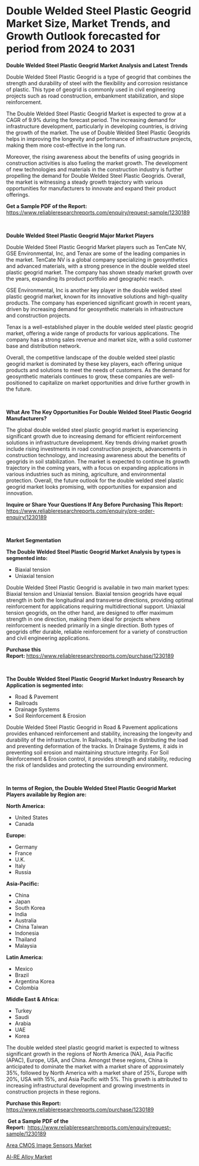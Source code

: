 <p><h1>Double Welded Steel Plastic Geogrid Market Size, Market Trends, and Growth Outlook forecasted for period from 2024 to 2031</h1></p><p><strong>Double Welded Steel Plastic Geogrid Market Analysis and Latest Trends</strong></p>
<p><p>Double Welded Steel Plastic Geogrid is a type of geogrid that combines the strength and durability of steel with the flexibility and corrosion resistance of plastic. This type of geogrid is commonly used in civil engineering projects such as road construction, embankment stabilization, and slope reinforcement.</p><p>The Double Welded Steel Plastic Geogrid Market is expected to grow at a CAGR of 9.9% during the forecast period. The increasing demand for infrastructure development, particularly in developing countries, is driving the growth of the market. The use of Double Welded Steel Plastic Geogrids helps in improving the longevity and performance of infrastructure projects, making them more cost-effective in the long run.</p><p>Moreover, the rising awareness about the benefits of using geogrids in construction activities is also fueling the market growth. The development of new technologies and materials in the construction industry is further propelling the demand for Double Welded Steel Plastic Geogrids. Overall, the market is witnessing a steady growth trajectory with various opportunities for manufacturers to innovate and expand their product offerings.</p></p>
<p><strong>Get a Sample PDF of the Report:&nbsp;</strong> <a href="https://www.reliableresearchreports.com/enquiry/request-sample/1230189">https://www.reliableresearchreports.com/enquiry/request-sample/1230189</a></p>
<p>&nbsp;</p>
<p><strong>Double Welded Steel Plastic Geogrid Major Market Players</strong></p>
<p><p>Double Welded Steel Plastic Geogrid Market players such as TenCate NV, GSE Environmental, Inc, and Tenax are some of the leading companies in the market. TenCate NV is a global company specializing in geosynthetics and advanced materials, with a strong presence in the double welded steel plastic geogrid market. The company has shown steady market growth over the years, expanding its product portfolio and geographic reach.</p><p>GSE Environmental, Inc is another key player in the double welded steel plastic geogrid market, known for its innovative solutions and high-quality products. The company has experienced significant growth in recent years, driven by increasing demand for geosynthetic materials in infrastructure and construction projects.</p><p>Tenax is a well-established player in the double welded steel plastic geogrid market, offering a wide range of products for various applications. The company has a strong sales revenue and market size, with a solid customer base and distribution network.</p><p>Overall, the competitive landscape of the double welded steel plastic geogrid market is dominated by these key players, each offering unique products and solutions to meet the needs of customers. As the demand for geosynthetic materials continues to grow, these companies are well-positioned to capitalize on market opportunities and drive further growth in the future.</p></p>
<p>&nbsp;</p>
<p><strong>What Are The Key Opportunities For Double Welded Steel Plastic Geogrid Manufacturers?</strong></p>
<p><p>The global double welded steel plastic geogrid market is experiencing significant growth due to increasing demand for efficient reinforcement solutions in infrastructure development. Key trends driving market growth include rising investments in road construction projects, advancements in construction technology, and increasing awareness about the benefits of geogrids in soil stabilization. The market is expected to continue its growth trajectory in the coming years, with a focus on expanding applications in various industries such as mining, agriculture, and environmental protection. Overall, the future outlook for the double welded steel plastic geogrid market looks promising, with opportunities for expansion and innovation.</p></p>
<p><strong>Inquire or Share Your Questions If Any Before Purchasing This Report:</strong> <a href="https://www.reliableresearchreports.com/enquiry/pre-order-enquiry/1230189">https://www.reliableresearchreports.com/enquiry/pre-order-enquiry/1230189</a></p>
<p>&nbsp;</p>
<p><strong>Market Segmentation</strong></p>
<p><strong>The Double Welded Steel Plastic Geogrid Market Analysis by types is segmented into:</strong></p>
<p><ul><li>Biaxial tension</li><li>Uniaxial tension</li></ul></p>
<p><p>Double Welded Steel Plastic Geogrid is available in two main market types: Biaxial tension and Uniaxial tension. Biaxial tension geogrids have equal strength in both the longitudinal and transverse directions, providing optimal reinforcement for applications requiring multidirectional support. Uniaxial tension geogrids, on the other hand, are designed to offer maximum strength in one direction, making them ideal for projects where reinforcement is needed primarily in a single direction. Both types of geogrids offer durable, reliable reinforcement for a variety of construction and civil engineering applications.</p></p>
<p><strong>Purchase this Report:&nbsp;</strong><a href="https://www.reliableresearchreports.com/purchase/1230189">https://www.reliableresearchreports.com/purchase/1230189</a></p>
<p>&nbsp;</p>
<p><strong>The Double Welded Steel Plastic Geogrid Market Industry Research by Application is segmented into:</strong></p>
<p><ul><li>Road & Pavement</li><li>Railroads</li><li>Drainage Systems</li><li>Soil Reinforcement & Erosion</li></ul></p>
<p><p>Double Welded Steel Plastic Geogrid in Road & Pavement applications provides enhanced reinforcement and stability, increasing the longevity and durability of the infrastructure. In Railroads, it helps in distributing the load and preventing deformation of the tracks. In Drainage Systems, it aids in preventing soil erosion and maintaining structure integrity. For Soil Reinforcement & Erosion control, it provides strength and stability, reducing the risk of landslides and protecting the surrounding environment.</p></p>
<p>&nbsp;</p>
<p><strong>In terms of Region, the Double Welded Steel Plastic Geogrid Market Players available by Region are:</strong></p>
<p>
    <p> <strong> North America: </strong>
        <ul>
            <li>United States</li>
            <li>Canada</li>
        </ul>
        </p> 
    <p> <strong> Europe: </strong>
        <ul>
            <li>Germany</li>
            <li>France</li>
            <li>U.K.</li>
            <li>Italy</li>
            <li>Russia</li>
        </ul>
        </p> 
    <p> <strong> Asia-Pacific: </strong>
        <ul>
            <li>China</li>
            <li>Japan</li>
            <li>South Korea</li>
            <li>India</li>
            <li>Australia</li>
            <li>China Taiwan</li>
            <li>Indonesia</li>
            <li>Thailand</li>
            <li>Malaysia</li>
        </ul>
        </p> 
    <p> <strong> Latin America: </strong>
        <ul>
            <li>Mexico</li>
            <li>Brazil</li>
            <li>Argentina Korea</li>
            <li>Colombia</li>
        </ul>
        </p> 
    <p> <strong> Middle East & Africa: </strong>
        <ul>
            <li>Turkey</li>
            <li>Saudi</li>
            <li>Arabia</li>
            <li>UAE</li>
            <li>Korea</li>
        </ul>
    </p>
    </p>
<p><p>The double welded steel plastic geogrid market is expected to witness significant growth in the regions of North America (NA), Asia Pacific (APAC), Europe, USA, and China. Amongst these regions, China is anticipated to dominate the market with a market share of approximately 35%, followed by North America with a market share of 25%, Europe with 20%, USA with 15%, and Asia Pacific with 5%. This growth is attributed to increasing infrastructural development and growing investments in construction projects in these regions.</p></p>
<p><strong>Purchase this Report: </strong><a href="https://www.reliableresearchreports.com/purchase/1230189">https://www.reliableresearchreports.com/purchase/1230189</a></p>
<p>&nbsp;<strong>Get a Sample PDF of the Report:&nbsp;&nbsp;</strong><a href="https://www.reliableresearchreports.com/enquiry/request-sample/1230189">https://www.reliableresearchreports.com/enquiry/request-sample/1230189</a></p>
<p><strong></strong></p>
<p><p><a href="https://summer-dogwood-3e9.notion.site/Insights-into-Area-CMOS-Image-Sensors-Market-Size-Analysing-Market-Share-Trends-and-Growth-from-2-239f039ab45c4c3ab0b34aa144cedd6f">Area CMOS Image Sensors Market</a></p><p><a href="https://github.com/Sherrillcrooksxa8i18ucf2m/Market-Research-Report-List-1/blob/main/al-re-alloy-market.md">Al-RE Alloy Market</a></p></p>
